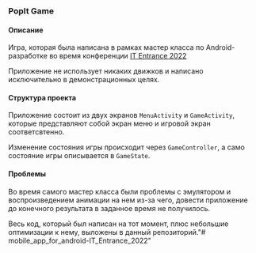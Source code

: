### PopIt Game

#### Описание
Игра, которая была написана в рамках мастер класса по Android-разработке во время конференции 
[IT Entrance 2022](https://entrance.by/)

Приложение не использует никаких движков и написано исключительно в демонстрационных целях.

#### Структура проекта
Приложение состоит из двух экранов `MenuActivity` и `GameActivity`, которые представляют собой экран меню и игровой экран соответсвтенно.

Изменение состояния игры происходит через `GameController`, а само состояние игры описывается в
`GameState`.

#### Проблемы
Во время самого мастер класса были проблемы с эмулятором и воспроизведением анимации на нем из-за чего, довести приложение до конечного результата в заданное время не получилось.

Весь код, который был написан на тот момент, плюс небольшие оптимизации к нему, выложены в 
данный репозиторий."# mobile_app_for_android-IT_Entrance_2022" 
